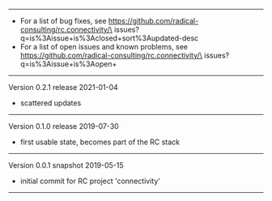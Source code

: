 

--------------------------------------------------------------------------------

  - For a list of bug fixes, see
    https://github.com/radical-consulting/rc.connectivity/\
            issues?q=is%3Aissue+is%3Aclosed+sort%3Aupdated-desc
  - For a list of open issues and known problems, see
    https://github.com/radical-consulting/rc.connectivity/\
            issues?q=is%3Aissue+is%3Aopen+


--------------------------------------------------------------------------------
Version 0.2.1 release                                                 2021-01-04

  - scattered updates

--------------------------------------------------------------------------------
Version 0.1.0 release                                                 2019-07-30

  - first usable state, becomes part of the RC stack


--------------------------------------------------------------------------------
Version 0.0.1 snapshot                                                2019-05-15

  - initial commit for RC project 'connectivity'


--------------------------------------------------------------------------------

